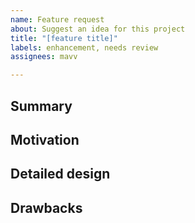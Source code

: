 ```yaml
---
name: Feature request
about: Suggest an idea for this project
title: "[feature title]"
labels: enhancement, needs review
assignees: mavv

---
```


<!--- Provide a general summary of the feature in the Title above -->

## Summary
<!--- One paragraph explanation of the feature -->

## Motivation
<!--- Why doing this? What use cases does it support? What is the expected outcome? -->

## Detailed design
<!--- Explain the design in enough detail for somebody familiar with GraphQL to understand and for somebody familiar with the implementation to implement. This should get into specifics and corner-cases, and include examples of how the feature is used.-->

## Drawbacks
<!--- Why should we *not* do this? -->
